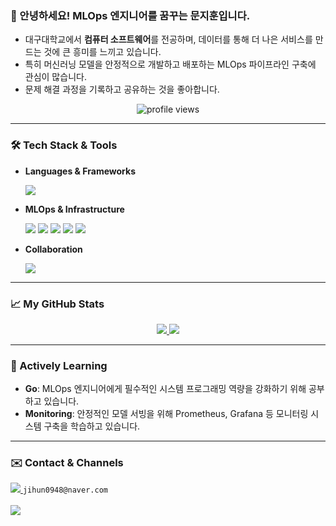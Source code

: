 ### 👋 안녕하세요! MLOps 엔지니어를 꿈꾸는 문지훈입니다.

- 대구대학교에서 **컴퓨터 소프트웨어**를 전공하며, 데이터를 통해 더 나은 서비스를 만드는 것에 큰 흥미를 느끼고 있습니다.
- 특히 머신러닝 모델을 안정적으로 개발하고 배포하는 MLOps 파이프라인 구축에 관심이 많습니다.
- 문제 해결 과정을 기록하고 공유하는 것을 좋아합니다.

<p align="center"> 
  <img src="https://komarev.com/ghpvc/?username=jihun-moon&label=Profile%20Views&color=brightgreen&style=flat-square" alt="profile views"/>
</p>

---

### 🛠️ Tech Stack & Tools

* **Languages & Frameworks**
    <p>
      <img src="https://img.shields.io/badge/Python-3776AB?style=for-the-badge&logo=Python&logoColor=white"/>
    </p>
* **MLOps & Infrastructure**
    <p>
      <img src="https://img.shields.io/badge/Docker-2496ED?style=for-the-badge&logo=Docker&logoColor=white"/>
      <img src="https://img.shields.io/badge/Kubernetes-326CE5?style=for-the-badge&logo=Kubernetes&logoColor=white"/>
      <img src="https://img.shields.io/badge/Amazon_AWS-232F3E?style=for-the-badge&logo=Amazon-AWS&logoColor=white"/>
      <img src="https://img.shields.io/badge/GitHub_Actions-2088FF?style=for-the-badge&logo=GitHub-Actions&logoColor=white"/>
      <img src="https://img.shields.io/badge/Terraform-7B42BC?style=for-the-badge&logo=Terraform&logoColor=white"/>
    </p>
* **Collaboration**
    <p>
      <img src="https://img.shields.io/badge/Notion-000000?style=for-the-badge&logo=notion&logoColor=white"/>
    </p>

---

### 📈 My GitHub Stats
<p align="center">
  <a href="https://github.com/anuraghazra/github-readme-stats">
    <img src="https://github-readme-stats.vercel.app/api?username=jihun-moon&show_icons=true&theme=radical&rank_icon=github" />
  </a>
  <a href="https://github.com/anuraghazra/github-readme-stats">
    <img src="https://github-readme-stats.vercel.app/api/top-langs/?username=jihun-moon&layout=compact&theme=radical" />
  </a>
</p>

---

### 🌱 Actively Learning

- **Go**: MLOps 엔지니어에게 필수적인 시스템 프로그래밍 역량을 강화하기 위해 공부하고 있습니다.
- **Monitoring**: 안정적인 모델 서빙을 위해 Prometheus, Grafana 등 모니터링 시스템 구축을 학습하고 있습니다.

---

### ✉️ Contact & Channels

<p align="left">
  <a href="mailto:jihun0948@naver.com">
    <img src="https://img.shields.io/badge/Email-03C75A?style=for-the-badge&logo=naver&logoColor=white"/>
  </a>
  <code>jihun0948@naver.com</code>
  <br/><br/>
  <a href="https://www.notion.so/26d72d9f979f8097a1c1d6585ec7feec">
    <img src="https://img.shields.io/badge/Portfolio-FFFFFF?style=for-the-badge&logo=Notion&logoColor=black"/>
  </a>
</p>
